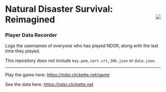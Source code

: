 # Natural Disaster Survival: Reimagined <img src="https://github.com/user-attachments/assets/b2e753a3-6b31-4f8c-967b-3dd36466084f" align="right">

### Player Data Recorder

Logs the usernames of everyone who has played NDSR, along with the last time they played.

This repository does not include `key.pem`, `cert.crt`, `20k.json` or `data.json`.

---

Play the game here: https://ndsr.clickette.net/game

See the data here: https://ndsr.clickette.net
